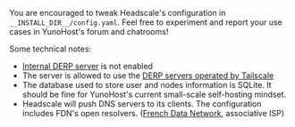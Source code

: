 You are encouraged to tweak Headscale's configuration in `__INSTALL_DIR__/config.yaml`.
Feel free to experiment and report your use cases in YunoHost's forum and chatrooms!

Some technical notes:
- [Internal DERP server](https://tailscale.com/blog/how-tailscale-works/#encrypted-tcp-relays-derp) is not enabled
- The server is allowed to use the [DERP servers operated by Tailscale](https://controlplane.tailscale.com/derpmap/default)
- The database used to store user and nodes information is SQLite. It should be fine for YunoHost's current small-scale self-hosting mindset.
- Headscale will push DNS servers to its clients. The configuration includes FDN's open resolvers. ([French Data Network](https://www.fdn.fr/actions/dns/), associative ISP)

